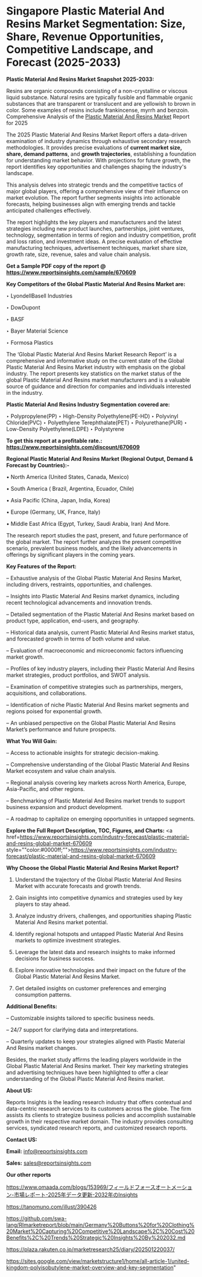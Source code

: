 # Singapore Plastic Material And Resins Market Segmentation: Size, Share, Revenue Opportunities, Competitive Landscape, and Forecast (2025-2033)

<strong>Plastic Material And Resins Market Snapshot 2025-2033:</strong>

Resins are organic compounds consisting of a non-crystalline or viscous liquid substance. Natural resins are typically fusible and flammable organic substances that are transparent or translucent and are yellowish to brown in color. Some examples of resins include frankincense, myrrh and benzoin. Comprehensive Analysis of the <a href=https://www.reportsinsights.com/sample/670609>Plastic Material And Resins Market</a> Report for 2025

The 2025 Plastic Material And Resins Market Report offers a data-driven examination of industry dynamics through exhaustive secondary research methodologies. It provides precise evaluations of <strong>current market size, share, demand patterns</strong>, and <strong>growth trajectories</strong>, establishing a foundation for understanding market behavior. With projections for future growth, the report identifies key opportunities and challenges shaping the industry's landscape.

This analysis delves into strategic trends and the competitive tactics of major global players, offering a comprehensive view of their influence on market evolution. The report further segments insights into actionable forecasts, helping businesses align with emerging trends and tackle anticipated challenges effectively.

The report highlights the key players and manufacturers and the latest strategies including new product launches, partnerships, joint ventures, technology, segmentation in terms of region and industry competition, profit and loss ration, and investment ideas. A precise evaluation of effective manufacturing techniques, advertisement techniques, market share size, growth rate, size, revenue, sales and value chain analysis.

<strong>Get a Sample PDF copy of the report @ <a href=https://www.reportsinsights.com/sample/670609 style=color:#0000ff;>https://www.reportsinsights.com/sample/670609</a></strong>

<strong>Key Competitors of the Global Plastic Material And Resins Market are:</strong>

‣ LyondellBasell Industries

‣ DowDupont

‣ BASF

‣ Bayer Material Science

‣ Formosa Plastics

The ‘Global Plastic Material And Resins Market Research Report’ is a comprehensive and informative study on the current state of the Global Plastic Material And Resins Market industry with emphasis on the global industry. The report presents key statistics on the market status of the global Plastic Material And Resins market manufacturers and is a valuable source of guidance and direction for companies and individuals interested in the industry.

<strong>Plastic Material And Resins Industry Segmentation covered are:</strong>

‣ Polypropylene(PP)
‣ High-Density Polyethylene(PE-HD)
‣ Polyvinyl Chloride(PVC)
‣ Polyethylene Terephthalate(PET)
‣ Polyurethane(PUR)
‣ Low-Density Polyethylene(LDPE)
‣ Polystyrene

<strong>To get this report at a profitable rate.: <a href=https://www.reportsinsights.com/discount/670609 style=color:#0000ff;>https://www.reportsinsights.com/discount/670609</a></strong>

<strong>Regional Plastic Material And Resins Market (Regional Output, Demand &amp; Forecast by Countries):-</strong>

• North America (United States, Canada, Mexico)

• South America ( Brazil, Argentina, Ecuador, Chile)

• Asia Pacific (China, Japan, India, Korea)

• Europe (Germany, UK, France, Italy)

• Middle East Africa (Egypt, Turkey, Saudi Arabia, Iran) And More.

The research report studies the past, present, and future performance of the global market. The report further analyzes the present competitive scenario, prevalent business models, and the likely advancements in offerings by significant players in the coming years.

<strong>Key Features of the Report:</strong>

– Exhaustive analysis of the Global Plastic Material And Resins Market, including drivers, restraints, opportunities, and challenges.

– Insights into Plastic Material And Resins market dynamics, including recent technological advancements and innovation trends.

– Detailed segmentation of the Plastic Material And Resins market based on product type, application, end-users, and geography.

– Historical data analysis, current Plastic Material And Resins market status, and forecasted growth in terms of both volume and value.

– Evaluation of macroeconomic and microeconomic factors influencing market growth.

– Profiles of key industry players, including their Plastic Material And Resins market strategies, product portfolios, and SWOT analysis.

– Examination of competitive strategies such as partnerships, mergers, acquisitions, and collaborations.

– Identification of niche Plastic Material And Resins market segments and regions poised for exponential growth.

– An unbiased perspective on the Global Plastic Material And Resins Market’s performance and future prospects.

<strong>What You Will Gain:</strong>

– Access to actionable insights for strategic decision-making.

– Comprehensive understanding of the Global Plastic Material And Resins Market ecosystem and value chain analysis.

– Regional analysis covering key markets across North America, Europe, Asia-Pacific, and other regions.

– Benchmarking of Plastic Material And Resins market trends to support business expansion and product development.

– A roadmap to capitalize on emerging opportunities in untapped segments.

<strong>Explore the Full Report Description, TOC, Figures, and Charts:</strong>
<a href=https://www.reportsinsights.com/industry-forecast/plastic-material-and-resins-global-market-670609 style=""color:#0000ff;"">https://www.reportsinsights.com/industry-forecast/plastic-material-and-resins-global-market-670609</a>

<strong>Why Choose the Global Plastic Material And Resins Market Report?</strong>

1. Understand the trajectory of the Global Plastic Material And Resins Market with accurate forecasts and growth trends.

2. Gain insights into competitive dynamics and strategies used by key players to stay ahead.

3. Analyze industry drivers, challenges, and opportunities shaping Plastic Material And Resins market potential.

4. Identify regional hotspots and untapped Plastic Material And Resins markets to optimize investment strategies.

5. Leverage the latest data and research insights to make informed decisions for business success.

6. Explore innovative technologies and their impact on the future of the Global Plastic Material And Resins Market.

7. Get detailed insights on customer preferences and emerging consumption patterns.

<strong>Additional Benefits:</strong>

– Customizable insights tailored to specific business needs.

– 24/7 support for clarifying data and interpretations.

– Quarterly updates to keep your strategies aligned with Plastic Material And Resins market changes.

Besides, the market study affirms the leading players worldwide in the Global Plastic Material And Resins market. Their key marketing strategies and advertising techniques have been highlighted to offer a clear understanding of the Global Plastic Material And Resins market.

<strong><strong>About US</strong>:</strong>

Reports Insights is the leading research industry that offers contextual and data-centric research services to its customers across the globe. The firm assists its clients to strategize business policies and accomplish sustainable growth in their respective market domain. The industry provides consulting services, syndicated research reports, and customized research reports.

<strong>Contact US:</strong>

<p class=><b>Email:</b> <a href=mailto:info@reportsinsights.com>info@reportsinsights.com</a></p>
<p class=><b>Sales:</b> <a href=mailto:sales@reportsinsights.com>sales@reportsinsights.com</a></p>

<strong>Our other reports</strong>

<a href=https://www.omaada.com/blogs/153969/フィールドフォースオートメーション-市場レポート-2025年データ更新-2032年のInsights>https://www.omaada.com/blogs/153969/フィールドフォースオートメーション-市場レポート-2025年データ更新-2032年のInsights</a>

<a href=https://tanomuno.com/illust/390426>https://tanomuno.com/illust/390426</a>

<a href=https://github.com/swa-lang/RImarketreport/blob/main/Germany%20Buttons%20for%20Clothing%20Market%20Capturing%20Competitive%20Landscape%2C%20Cost%20Benefits%2C%20Trends%20Strategic%20Insights%20By%202032.md>https://github.com/swa-lang/RImarketreport/blob/main/Germany%20Buttons%20for%20Clothing%20Market%20Capturing%20Competitive%20Landscape%2C%20Cost%20Benefits%2C%20Trends%20Strategic%20Insights%20By%202032.md</a>

<a href=https://plaza.rakuten.co.jp/marketresearch25/diary/202501220037/>https://plaza.rakuten.co.jp/marketresearch25/diary/202501220037/</a>

<a href=https://sites.google.com/view/marketstructure1/home/all-article-1/united-kingdom-polyisobutylene-market-overview-and-key-segmentation>https://sites.google.com/view/marketstructure1/home/all-article-1/united-kingdom-polyisobutylene-market-overview-and-key-segmentation</a>"
